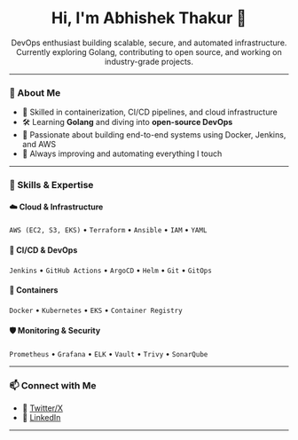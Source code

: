 <h1 align="center">Hi, I'm Abhishek Thakur 👋</h1>

<p align="center">
  DevOps enthusiast building scalable, secure, and automated infrastructure.<br>
  Currently exploring Golang, contributing to open source, and working on industry-grade projects.
</p>

---

### 🚀 About Me

- 🔧 Skilled in containerization, CI/CD pipelines, and cloud infrastructure
- 🛠 Learning **Golang** and diving into **open-source DevOps**
- 🌱 Passionate about building end-to-end systems using Docker, Jenkins, and AWS
- 🎯 Always improving and automating everything I touch

---

### 🧠 Skills & Expertise

#### ☁️ Cloud & Infrastructure
`AWS (EC2, S3, EKS)` • `Terraform` • `Ansible` • `IAM` • `YAML`

#### 🔄 CI/CD & DevOps
`Jenkins` • `GitHub Actions` • `ArgoCD` • `Helm` • `Git` • `GitOps`

#### 🧱 Containers
`Docker` • `Kubernetes` • `EKS` • `Container Registry`

#### 🛡 Monitoring & Security
`Prometheus` • `Grafana` • `ELK` • `Vault` • `Trivy` • `SonarQube`

---

### 📫 Connect with Me

- 🧵 [Twitter/X](https://x.com/TheRealShek1)
- 💼 [LinkedIn](https://www.linkedin.com/in/abhishek-thakur-dev/)

---

<!--
📌 Featured Projects (Coming soon...)

- 🔐 File Encryption Tool (C++)
- 🧪 DevSecOps Automation Lab
- 🕹 Indie Game Project with Unreal Engine

📍 Pin these once ready!
-->
